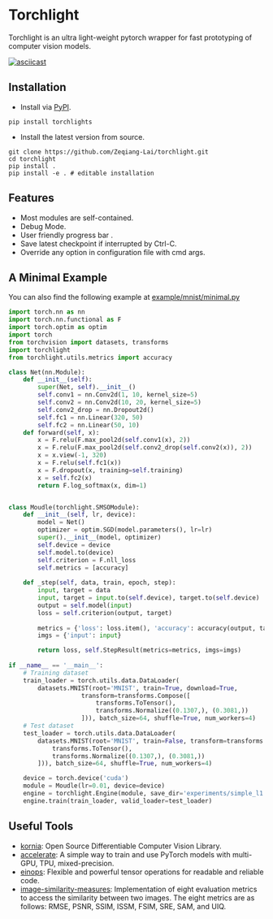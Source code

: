 # Torchlight

Torchlight is an ultra light-weight pytorch wrapper for fast prototyping of computer vision models.

[![asciicast](https://asciinema.org/a/441271.svg)](https://asciinema.org/a/441271)

## Installation

- Install via [PyPI](https://pypi.org/project/torchlights/).

```shell
pip install torchlights
```

- Install the latest version from source.

```shell
git clone https://github.com/Zeqiang-Lai/torchlight.git
cd torchlight
pip install .
pip install -e . # editable installation
```

## Features

- Most modules are self-contained.
- Debug Mode.
- User friendly progress bar .
- Save latest checkpoint if interrupted by Ctrl-C.
- Override any option in configuration file with cmd args.

## A Minimal Example

You can also find the following example at [example/mnist/minimal.py](examples/mnist/minimal.py)

```python
import torch.nn as nn
import torch.nn.functional as F
import torch.optim as optim
import torch
from torchvision import datasets, transforms
import torchlight
from torchlight.utils.metrics import accuracy

class Net(nn.Module):
    def __init__(self):
        super(Net, self).__init__()
        self.conv1 = nn.Conv2d(1, 10, kernel_size=5)
        self.conv2 = nn.Conv2d(10, 20, kernel_size=5)
        self.conv2_drop = nn.Dropout2d()
        self.fc1 = nn.Linear(320, 50)
        self.fc2 = nn.Linear(50, 10)
    def forward(self, x):
        x = F.relu(F.max_pool2d(self.conv1(x), 2))
        x = F.relu(F.max_pool2d(self.conv2_drop(self.conv2(x)), 2))
        x = x.view(-1, 320)
        x = F.relu(self.fc1(x))
        x = F.dropout(x, training=self.training)
        x = self.fc2(x)
        return F.log_softmax(x, dim=1)


class Moudle(torchlight.SMSOModule):
    def __init__(self, lr, device):
        model = Net()
        optimizer = optim.SGD(model.parameters(), lr=lr)
        super().__init__(model, optimizer)
        self.device = device
        self.model.to(device)
        self.criterion = F.nll_loss
        self.metrics = [accuracy]
    
    def _step(self, data, train, epoch, step):
        input, target = data
        input, target = input.to(self.device), target.to(self.device)
        output = self.model(input)
        loss = self.criterion(output, target)
        
        metrics = {'loss': loss.item(), 'accuracy': accuracy(output, target)}
        imgs = {'input': input}

        return loss, self.StepResult(metrics=metrics, imgs=imgs)
    
if __name__ == '__main__':
    # Training dataset
    train_loader = torch.utils.data.DataLoader(
        datasets.MNIST(root='MNIST', train=True, download=True,
                    transform=transforms.Compose([
                        transforms.ToTensor(),
                        transforms.Normalize((0.1307,), (0.3081,))
                    ])), batch_size=64, shuffle=True, num_workers=4)
    # Test dataset
    test_loader = torch.utils.data.DataLoader(
        datasets.MNIST(root='MNIST', train=False, transform=transforms.Compose([
            transforms.ToTensor(),
            transforms.Normalize((0.1307,), (0.3081,))
        ])), batch_size=64, shuffle=True, num_workers=4)

    device = torch.device('cuda')
    module = Moudle(lr=0.01, device=device)
    engine = torchlight.Engine(module, save_dir='experiments/simple_l1')
    engine.train(train_loader, valid_loader=test_loader)
```

## Useful Tools

- [kornia](https://github.com/kornia/kornia): Open Source Differentiable Computer Vision Library.
- [accelerate](https://github.com/huggingface/accelerate/): A simple way to train and use PyTorch models with multi-GPU, TPU, mixed-precision.
- [einops](https://github.com/arogozhnikov/einops): Flexible and powerful tensor operations for readable and reliable code.
- [image-similarity-measures](https://github.com/up42/image-similarity-measures): Implementation of eight evaluation metrics to access the similarity between two images. The eight metrics are as follows: RMSE, PSNR, SSIM, ISSM, FSIM, SRE, SAM, and UIQ.